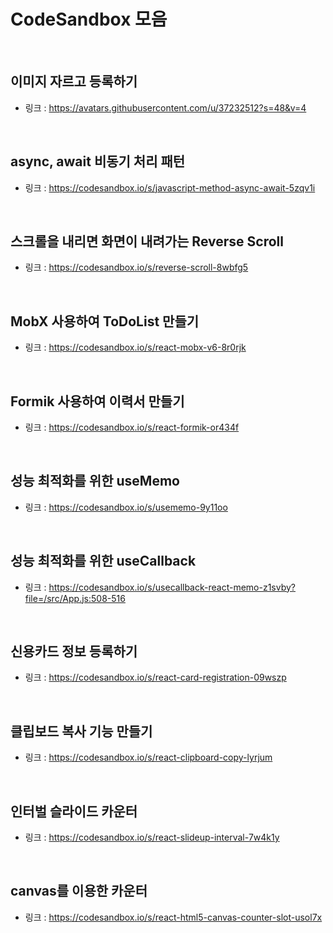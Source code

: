 # CodeSandbox 모음

<br />

## 이미지 자르고 등록하기
* 링크 : https://avatars.githubusercontent.com/u/37232512?s=48&v=4

<br />

## async, await 비동기 처리 패턴
* 링크 : https://codesandbox.io/s/javascript-method-async-await-5zqv1i

<br />

## 스크롤을 내리면 화면이 내려가는 Reverse Scroll
* 링크 : https://codesandbox.io/s/reverse-scroll-8wbfg5

<br />

## MobX 사용하여 ToDoList 만들기
* 링크 : https://codesandbox.io/s/react-mobx-v6-8r0rjk

<br />

## Formik 사용하여 이력서 만들기
* 링크 : https://codesandbox.io/s/react-formik-or434f

<br />

## 성능 최적화를 위한 useMemo
* 링크 : https://codesandbox.io/s/usememo-9y11oo

<br />

## 성능 최적화를 위한 useCallback
* 링크 : https://codesandbox.io/s/usecallback-react-memo-z1svby?file=/src/App.js:508-516

<br />

## 신용카드 정보 등록하기
* 링크 : https://codesandbox.io/s/react-card-registration-09wszp

<br />

## 클립보드 복사 기능 만들기
* 링크 : https://codesandbox.io/s/react-clipboard-copy-lyrjum

<br />

## 인터벌 슬라이드 카운터
* 링크 : https://codesandbox.io/s/react-slideup-interval-7w4k1y

<br />

## canvas를 이용한 카운터
* 링크 : https://codesandbox.io/s/react-html5-canvas-counter-slot-usol7x
